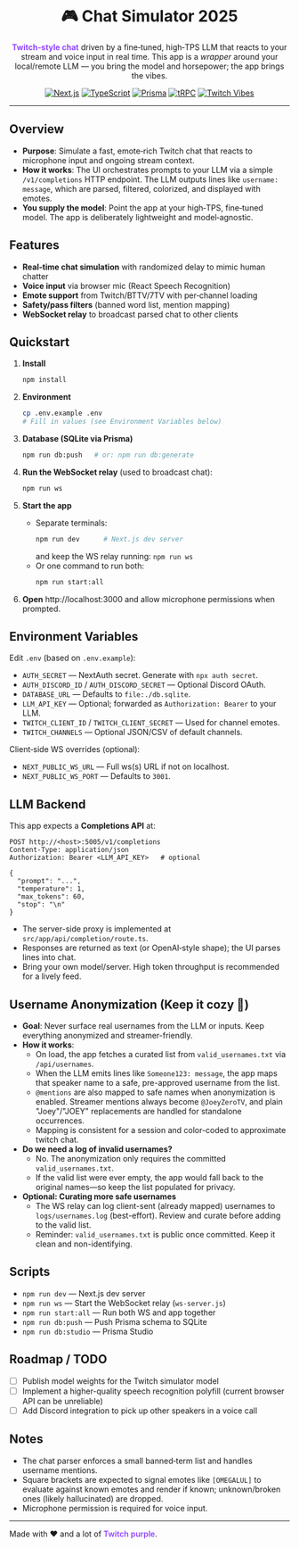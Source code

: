 <div align="center">

<h1>🎮 Chat Simulator 2025</h1>

<p>
  <strong style="color:#9146FF;">Twitch‑style chat</strong> driven by a fine‑tuned, high‑TPS LLM that reacts to your stream and voice input in real time. This app is a <em>wrapper</em> around your local/remote LLM — you bring the model and horsepower; the app brings the vibes.
</p>

<a href="https://nextjs.org"><img alt="Next.js" src="https://img.shields.io/badge/Next.js-15-black?logo=nextdotjs&logoColor=white"></a>
<a href="https://www.typescriptlang.org/"><img alt="TypeScript" src="https://img.shields.io/badge/TypeScript-5-blue"></a>
<a href="https://www.prisma.io/"><img alt="Prisma" src="https://img.shields.io/badge/Prisma-ORM-2D3748"></a>
<a href="https://trpc.io/"><img alt="tRPC" src="https://img.shields.io/badge/tRPC-11-3178C6"></a>
<a href="#"><img alt="Twitch Vibes" src="https://img.shields.io/badge/Vibes-9146FF?labelColor=000000"></a>

</div>

---

## Overview

- **Purpose**: Simulate a fast, emote‑rich Twitch chat that reacts to microphone input and ongoing stream context.
- **How it works**: The UI orchestrates prompts to your LLM via a simple `/v1/completions` HTTP endpoint. The LLM outputs lines like `username: message`, which are parsed, filtered, colorized, and displayed with emotes.
- **You supply the model**: Point the app at your high‑TPS, fine‑tuned model. The app is deliberately lightweight and model‑agnostic.

## Features

- **Real‑time chat simulation** with randomized delay to mimic human chatter
- **Voice input** via browser mic (React Speech Recognition)
- **Emote support** from Twitch/BTTV/7TV with per‑channel loading
- **Safety/pass filters** (banned word list, mention mapping)
- **WebSocket relay** to broadcast parsed chat to other clients

## Quickstart

1. **Install**
   ```bash
   npm install
   ```

2. **Environment**
   ```bash
   cp .env.example .env
   # Fill in values (see Environment Variables below)
   ```

3. **Database (SQLite via Prisma)**
   ```bash
   npm run db:push   # or: npm run db:generate
   ```

4. **Run the WebSocket relay** (used to broadcast chat):
   ```bash
   npm run ws
   ```

5. **Start the app**
   - Separate terminals:
     ```bash
     npm run dev      # Next.js dev server
     ```
     and keep the WS relay running: `npm run ws`
   - Or one command to run both:
     ```bash
     npm run start:all
     ```

6. **Open** http://localhost:3000 and allow microphone permissions when prompted.

## Environment Variables

Edit `.env` (based on `.env.example`):

- `AUTH_SECRET` — NextAuth secret. Generate with `npx auth secret`.
- `AUTH_DISCORD_ID` / `AUTH_DISCORD_SECRET` — Optional Discord OAuth.
- `DATABASE_URL` — Defaults to `file:./db.sqlite`.
- `LLM_API_KEY` — Optional; forwarded as `Authorization: Bearer` to your LLM.
- `TWITCH_CLIENT_ID` / `TWITCH_CLIENT_SECRET` — Used for channel emotes.
- `TWITCH_CHANNELS` — Optional JSON/CSV of default channels.

Client‑side WS overrides (optional):

- `NEXT_PUBLIC_WS_URL` — Full ws(s) URL if not on localhost.
- `NEXT_PUBLIC_WS_PORT` — Defaults to `3001`.

## LLM Backend

This app expects a **Completions API** at:

```
POST http://<host>:5005/v1/completions
Content-Type: application/json
Authorization: Bearer <LLM_API_KEY>   # optional

{
  "prompt": "...",
  "temperature": 1,
  "max_tokens": 60,
  "stop": "\n"
}
```

- The server-side proxy is implemented at `src/app/api/completion/route.ts`.
- Responses are returned as text (or OpenAI‑style shape); the UI parses lines into chat.
- Bring your own model/server. High token throughput is recommended for a lively feed.

## Username Anonymization (Keep it cozy 💜)

- **Goal**: Never surface real usernames from the LLM or inputs. Keep everything anonymized and streamer-friendly.
- **How it works**:
  - On load, the app fetches a curated list from `valid_usernames.txt` via `/api/usernames`.
  - When the LLM emits lines like `Someone123: message`, the app maps that speaker name to a safe, pre-approved username from the list.
  - `@mentions` are also mapped to safe names when anonymization is enabled. Streamer mentions always become `@JoeyZeroTV`, and plain "Joey"/"JOEY" replacements are handled for standalone occurrences.
  - Mapping is consistent for a session and color-coded to approximate twitch chat.
- **Do we need a log of invalid usernames?**
  - No. The anonymization only requires the committed `valid_usernames.txt`.
  - If the valid list were ever empty, the app would fall back to the original names—so keep the list populated for privacy.
- **Optional: Curating more safe usernames**
  - The WS relay can log client-sent (already mapped) usernames to `logs/usernames.log` (best-effort). Review and curate before adding to the valid list.
  - Reminder: `valid_usernames.txt` is public once committed. Keep it clean and non-identifying.

## Scripts

- `npm run dev` — Next.js dev server
- `npm run ws` — Start the WebSocket relay (`ws-server.js`)
- `npm run start:all` — Run both WS and app together
- `npm run db:push` — Push Prisma schema to SQLite
- `npm run db:studio` — Prisma Studio

## Roadmap / TODO

- [ ] Publish model weights for the Twitch simulator model
- [ ] Implement a higher-quality speech recognition polyfill (current browser API can be unreliable)
- [ ] Add Discord integration to pick up other speakers in a voice call

## Notes

- The chat parser enforces a small banned‑term list and handles username mentions.
- Square brackets are expected to signal emotes like `[OMEGALUL]` to evaluate against known emotes and render if known; unknown/broken ones (likely hallucinated) are dropped.
- Microphone permission is required for voice input.

---

Made with ❤️ and a lot of <span style="color:#9146FF; font-weight:600;">Twitch purple</span>.
